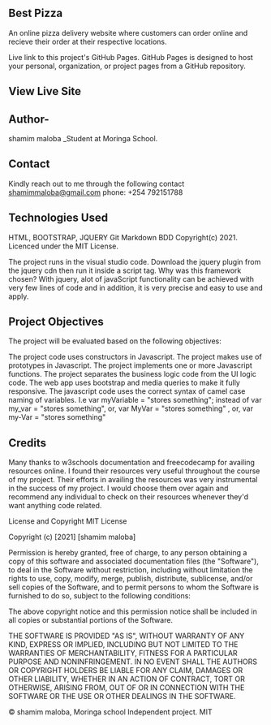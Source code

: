 ## Best Pizza
An online pizza delivery website where customers can order online and recieve their order at their respective locations.

Live link to this project's GitHub Pages.
GitHub Pages is designed to host your personal, organization, or project pages from a GitHub repository.

## View Live Site
 ## Author- 
shamim maloba _Student at Moringa School.

## Contact
Kindly reach out to me through the following contact
shamimmaloba@gmail.com
phone: +254 792151788
## Technologies Used
HTML,
BOOTSTRAP, 
JQUERY
Git
Markdown
BDD
Copyright(c) 2021. Licenced under the MIT License.

The project runs in the visual studio code. Download the jquery plugin from the jquery cdn then run it inside a script tag. Why was this framework chosen? With jquery, alot of javaScript functionality can be achieved with very few lines of code and in addition, it is very precise and easy to use and apply.

## Project Objectives
The project will be evaluated based on the following objectives:

The project code uses constructors in Javascript.
The project makes use of prototypes in Javascript.
The project implements one or more Javascript functions.
The project separates the business logic code from the UI logic code.
The web app uses bootstrap and media queries to make it fully responsive.
The javascript code uses the correct syntax of camel case naming of variables. I.e var myVariable = "stores something"; instead of var my_var = "stores something", or, var MyVar = "stores something" , or, var my-Var = "stores something"
## Credits
Many thanks to w3schools documentation and freecodecamp for availing resources online. I found their resources very useful throughout the course of my project. Their efforts in availing the resources was very instrumental in the success of my project. I would choose them over again and recommend any individual to check on their resources whenever they'd want anything code related.

License and Copyright
MIT License

Copyright (c) [2021] [shamim maloba]

Permission is hereby granted, free of charge, to any person obtaining a copy of this software and associated documentation files (the "Software"), to deal in the Software without restriction, including without limitation the rights to use, copy, modify, merge, publish, distribute, sublicense, and/or sell copies of the Software, and to permit persons to whom the Software is furnished to do so, subject to the following conditions:

The above copyright notice and this permission notice shall be included in all copies or substantial portions of the Software.

THE SOFTWARE IS PROVIDED "AS IS", WITHOUT WARRANTY OF ANY KIND, EXPRESS OR IMPLIED, INCLUDING BUT NOT LIMITED TO THE WARRANTIES OF MERCHANTABILITY, FITNESS FOR A PARTICULAR PURPOSE AND NONINFRINGEMENT. IN NO EVENT SHALL THE AUTHORS OR COPYRIGHT HOLDERS BE LIABLE FOR ANY CLAIM, DAMAGES OR OTHER LIABILITY, WHETHER IN AN ACTION OF CONTRACT, TORT OR OTHERWISE, ARISING FROM, OUT OF OR IN CONNECTION WITH THE SOFTWARE OR THE USE OR OTHER DEALINGS IN THE SOFTWARE.

© shamim maloba, Moringa school Independent project. MIT





